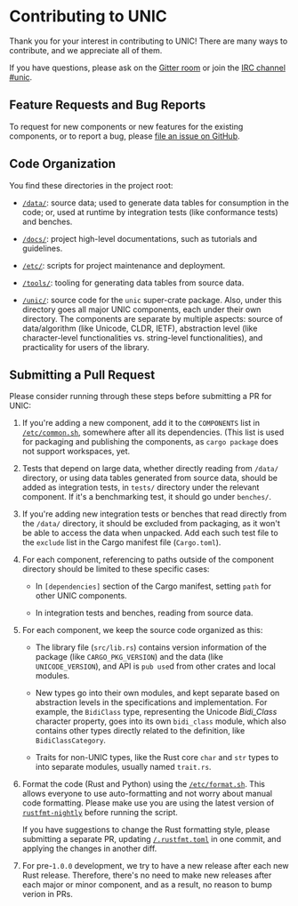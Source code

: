 # Contributing to UNIC

Thank you for your interest in contributing to UNIC! There are many ways to
contribute, and we appreciate all of them.

If you have questions, please ask on the [Gitter
room](https://gitter.im/behnam/rust-unic) or join the [IRC channel
\#unic](http://chat.mibbit.com/?server=irc.mozilla.org&channel=%23unic).

## Feature Requests and Bug Reports

To request for new components or new features for the existing components, or to
report a bug, please [file an issue on
GitHub](https://github.com/behnam/rust-unic/issues/new).

## Code Organization

You find these directories in the project root:

-   [`/data/`](data/): source data; used to generate data tables for consumption
    in the code; or, used at runtime by integration tests (like conformance
    tests) and benches.

-   [`/docs/`](docs/): project high-level documentations, such as tutorials and
    guidelines.

-   [`/etc/`](etc/): scripts for project maintenance and deployment.

-   [`/tools/`](tools/): tooling for generating data tables from source data.

-   [`/unic/`](unic/): source code for the `unic` super-crate package. Also,
    under this directory goes all major UNIC components, each under their own
    directory. The components are separate by multiple aspects: source of
    data/algorithm (like Unicode, CLDR, IETF), abstraction level (like
    character-level functionalities vs. string-level functionalities), and
    practicality for users of the library.

## Submitting a Pull Request

Please consider running through these steps before submitting a PR for UNIC:

1.  If you're adding a new component, add it to the `COMPONENTS` list in
    [`/etc/common.sh`](etc/common.sh), somewhere after all its dependencies.
    (This list is used for packaging and publishing the components, as `cargo
    package` does not support workspaces, yet.

2.  Tests that depend on large data, whether directly reading from `/data/`
    directory, or using data tables generated from source data, should be added
    as integration tests, in `tests/` directory under the relevant component. If
    it's a benchmarking test, it should go under `benches/`.

3.  If you're adding new integration tests or benches that read directly from
    the `/data/` directory, it should be excluded from packaging, as it won't be
    able to access the data when unpacked. Add each such test file to the
    `exclude` list in the Cargo manifest file (`Cargo.toml`).

4.  For each component, referencing to paths outside of the component directory
    should be limited to these specific cases:

    -   In `[dependencies]` section of the Cargo manifest, setting `path` for
        other UNIC components.

    -   In integration tests and benches, reading from source data.

5.  For each component, we keep the source code organized as this:

    -   The library file (`src/lib.rs`) contains version information of the
        package (like `CARGO_PKG_VERSION`) and the data (like
        `UNICODE_VERSION`), and API is `pub use`d from other crates and local
        modules.

    -   New types go into their own modules, and kept separate based on
        abstraction levels in the specifications and implementation. For
        example, the `BidiClass` type, representing the Unicode *Bidi_Class*
        character property, goes into its own `bidi_class` module, which also
        contains other types directly related to the definition, like
        `BidiClassCategory`.

    -   Traits for non-UNIC types, like the Rust core `char` and `str` types to
        into separate modules, usually named `trait.rs`.

6.  Format the code (Rust and Python) using the
    [`/etc/format.sh`](etc/format.sh). This allows everyone to use
    auto-formatting and not worry about manual code formatting.  Please make use
    you are using the latest version of
    [`rustfmt-nightly`](https://crates.io/crates/rustfmt-nightly) before running
    the script.

    If you have suggestions to change the Rust formatting style, please
    submitting a separate PR, updating [`/.rustfmt.toml`](.rustfmt.toml) in one
    commit, and applying the changes in another diff.

7.  For pre-`1.0.0` development, we try to have a new release after each new
    Rust release. Therefore, there's no need to make new releases after each
    major or minor component, and as a result, no reason to bump verion in PRs.
